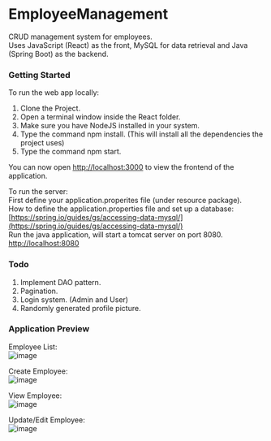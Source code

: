 # EmployeeManagement

CRUD management system for employees.  
Uses JavaScript (React) as the front, MySQL for data retrieval and Java (Spring Boot) as the backend.

### Getting Started
To run the web app locally:  
1. Clone the Project.  
2. Open a terminal window inside the React folder.
3. Make sure you have NodeJS installed in your system.
4. Type the command npm install. (This will install all the dependencies the project uses)  
5. Type the command npm start.

You can now open [http://localhost:3000](http://localhost:3000) to view the frontend of the application.

To run the server:  
First define your application.properites file (under resource package).  
How to define the application.properties file and set up a database: [https://spring.io/guides/gs/accessing-data-mysql/](https://spring.io/guides/gs/accessing-data-mysql/)  
Run the java application, will start a tomcat server on port 8080. [http://localhost:8080](http://localhost:8080)


### Todo
1. Implement DAO pattern.
2. Pagination.
3. Login system. (Admin and User)
4. Randomly generated profile picture.


### Application Preview

Employee List:  
![image](https://user-images.githubusercontent.com/36646281/208321922-c0875e39-4d03-4efe-8f44-c31c6b397bc5.png)

Create Employee:  
![image](https://user-images.githubusercontent.com/36646281/208321837-26e42f67-9a2d-4e6b-9892-b5e84c5c40ab.png)

View Employee:  
![image](https://user-images.githubusercontent.com/36646281/208321938-ef408d97-3781-43a8-8800-8ea07b40bda3.png)

Update/Edit Employee:  
![image](https://user-images.githubusercontent.com/36646281/208321946-28e73328-cd29-4d7a-aa50-cca6ea454ef0.png)
